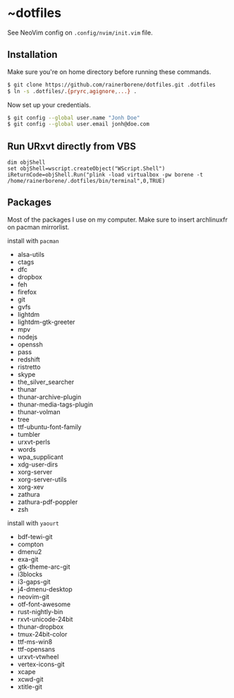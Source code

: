 # ~dotfiles

See NeoVim config on `.config/nvim/init.vim` file.

## Installation

Make sure you're on home directory before running these commands.

```bash
$ git clone https://github.com/rainerborene/dotfiles.git .dotfiles
$ ln -s .dotfiles/.{pryrc,agignore,...} .
```

Now set up your credentials.

```bash
$ git config --global user.name "Jonh Doe"
$ git config --global user.email jonh@doe.com
```

## Run URxvt directly from VBS

```VisualBasic
dim objShell
set objShell=wscript.createObject("WScript.Shell")
iReturnCode=objShell.Run("plink -load virtualbox -pw borene -t /home/rainerborene/.dotfiles/bin/terminal",0,TRUE)
```

## Packages

Most of the packages I use on my computer. Make sure to insert archlinuxfr on
pacman mirrorlist.

install with `pacman`

- alsa-utils
- ctags
- dfc
- dropbox
- feh
- firefox
- git
- gvfs
- lightdm
- lightdm-gtk-greeter
- mpv
- nodejs
- openssh
- pass
- redshift
- ristretto
- skype
- the_silver_searcher
- thunar
- thunar-archive-plugin
- thunar-media-tags-plugin
- thunar-volman
- tree
- ttf-ubuntu-font-family
- tumbler
- urxvt-perls
- words
- wpa_supplicant
- xdg-user-dirs
- xorg-server
- xorg-server-utils
- xorg-xev
- zathura
- zathura-pdf-poppler
- zsh

install with `yaourt`

- bdf-tewi-git
- compton
- dmenu2
- exa-git
- gtk-theme-arc-git
- i3blocks
- i3-gaps-git
- j4-dmenu-desktop
- neovim-git
- otf-font-awesome
- rust-nightly-bin
- rxvt-unicode-24bit
- thunar-dropbox
- tmux-24bit-color
- ttf-ms-win8
- ttf-opensans
- urxvt-vtwheel
- vertex-icons-git
- xcape
- xcwd-git
- xtitle-git
